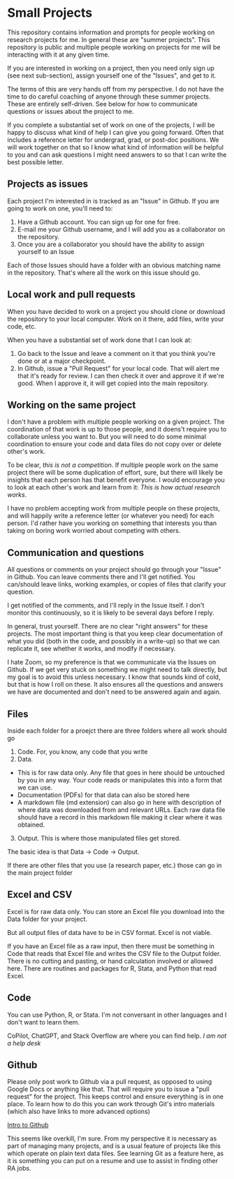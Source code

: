 # Small Projects
This repository contains information and prompts for people working on research projects for me. In general these are "summer projects". This repository is public and multiple people working on projects for me will be interacting with it at any given time. 

If you are interested in working on a project, then you need only sign up (see next sub-section), assign yourself one of the "Issues", and get to it. 

The terms of this are very hands off from my perspective. I do not have the time to do careful coaching of anyone through these summer projects. These are entirely self-driven. See below for how to communicate questions or issues about the project to me. 

If you complete a substantial set of work on one of the projects, I will be happy to discuss what kind of help I can give you going forward. Often that includes a reference letter for undergrad, grad, or post-doc positions. We will work together on that so I know what kind of information will be helpful to you and can ask questions I might need answers to so that I can write the best possible letter. 

## Projects as issues
Each project I'm interested in is tracked as an "Issue" in Github. If you are going to work on one, you'll need to:

1. Have a Github account. You can sign up for one for free. 
2. E-mail me your Github username, and I will add you as a collaborator on the repository. 
3. Once you are a collaborator you should have the ability to assign yourself to an Issue

Each of those Issues should have a folder with an obvious matching name in the repository. That's where all the work on this issue should go.

## Local work and pull requests
When you have decided to work on a project you should clone or download the repository to your local computer. Work on it there, add files, write your code, etc. 

When you have a substantial set of work done that I can look at:
1. Go back to the Issue and leave a comment on it that you think you're done or at a major checkpoint.
2. In Github, issue a "Pull Request" for your local code. That will alert me that it's ready for review. I can then check it over and approve it if we're good. When I approve it, it will get copied into the main repository. 

## Working on the same project
I don't have a problem with multiple people working on a given project. The coordination of that work is up to those people, and it doens't require you to collaborate unless you want to. But you will need to do some minimal coordination to ensure your code and data files do not copy over or delete other's work. 

To be clear, *this is not a competition*. If multiple people work on the same project there will be some duplication of effort, sure, but there will likely be insights that each person has that benefit everyone. I would encourage you to look at each other's work and learn from it: *This is how actual research works*. 

I have no problem accepting work from multiple people on these projects, and will happily write a reference letter (or whatever you need) for each person. I'd rather have you working on something that interests you than taking on boring work worried about competing with others. 

## Communication and questions
All questions or comments on your project should go through your "Issue" in Github. You can leave comments there and I'll get notified. You can/should leave links, working examples, or copies of files that clarify your question.

I get notified of the comments, and I'll reply in the Issue itself. I don't monitor this continuously, so it is likely to be several days before I reply. 

In general, trust yourself. There are no clear "right answers" for these projects. The most important thing is that you keep clear documentation of what you did (both in the code, and possibly in a write-up) so that we can replicate it, see whether it works, and modify if necessary. 

I hate Zoom, so my preference is that we communicate via the Issues on Github. If we get very stuck on something we might need to talk directly, but my goal is to avoid this unless necessary. I know that sounds kind of cold, but that is how I roll on these. It also ensures all the questions and answers we have are documented and don't need to be answered again and again.

## Files
Inside each folder for a proejct there are three folders where all work should go

1. Code. For, you know, any code that you write
2. Data. 
  - This is for raw data only. Any file that goes in here should be untouched by you in any way. Your code reads or manipulates this into a form that we can use. 
  - Documentation (PDFs) for that data can also be stored here
  - A markdown file (md extension) can also go in here with description of where data was downloaded from and relevant URLs. Each raw data file should have a record in this markdown file making it clear where it was obtained.
3. Output. This is where those manipulated files get stored. 

The basic idea is that Data -> Code -> Output. 

If there are other files that you use (a research paper, etc.) those can go in the main project folder

## Excel and CSV
Excel is for raw data only. You can store an Excel file you download into the Data folder for your project. 

But all output files of data have to be in CSV format. Excel is not viable. 

If you have an Excel file as a raw input, then there must be something in Code that reads that Excel file and writes the CSV file to the Output folder. There is no cutting and pasting, or hand calculation involved or allowed here. There are routines and packages for R, Stata, and Python that read Excel. 


## Code
You can use Python, R, or Stata. I'm not conversant in other languages and I don't want to learn them. 

CoPilot, ChatGPT, and Stack Overflow are where you can find help. *I am not a help desk*

## Github
Please only post work to Github via a pull request, as opposed to using Google Docs or anything like that. That will require you to issue a "pull request" for the project. This keeps control and ensure everything is in one place. To learn how to do this you can work through Git's intro materials (which also have links to more advanced options)

[Intro to Github](https://github.com/skills/introduction-to-github)

This seems like overkill, I'm sure. From my perspective it is necessary as part of managing many projects, and is a usual feature of projects like this which operate on plain text data files. See learning Git as a feature here, as it is something you can put on a resume and use to assist in finding other RA jobs.

